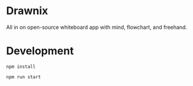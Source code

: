 # Drawnix

All in on open-source whiteboard app with mind, flowchart, and freehand.

# Development

```
npm install

npm run start

```